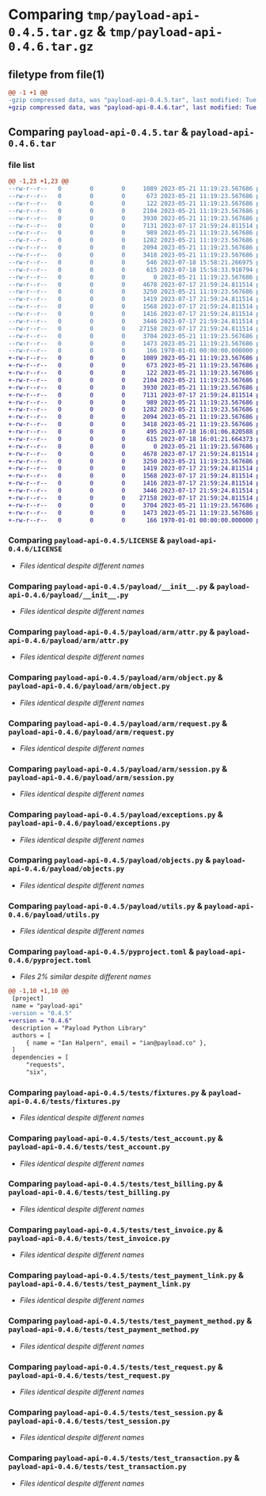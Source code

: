 # Comparing `tmp/payload-api-0.4.5.tar.gz` & `tmp/payload-api-0.4.6.tar.gz`

## filetype from file(1)

```diff
@@ -1 +1 @@
-gzip compressed data, was "payload-api-0.4.5.tar", last modified: Tue Jul 18 15:59:12 2023, max compression
+gzip compressed data, was "payload-api-0.4.6.tar", last modified: Tue Jul 18 16:01:41 2023, max compression
```

## Comparing `payload-api-0.4.5.tar` & `payload-api-0.4.6.tar`

### file list

```diff
@@ -1,23 +1,23 @@
--rw-r--r--   0        0        0     1089 2023-05-21 11:19:23.567686 payload-api-0.4.5/LICENSE
--rw-r--r--   0        0        0      673 2023-05-21 11:19:23.567686 payload-api-0.4.5/payload/__init__.py
--rw-r--r--   0        0        0      122 2023-05-21 11:19:23.567686 payload-api-0.4.5/payload/arm/__init__.py
--rw-r--r--   0        0        0     2104 2023-05-21 11:19:23.567686 payload-api-0.4.5/payload/arm/attr.py
--rw-r--r--   0        0        0     3930 2023-05-21 11:19:23.567686 payload-api-0.4.5/payload/arm/object.py
--rw-r--r--   0        0        0     7131 2023-07-17 21:59:24.811514 payload-api-0.4.5/payload/arm/request.py
--rw-r--r--   0        0        0      989 2023-05-21 11:19:23.567686 payload-api-0.4.5/payload/arm/session.py
--rw-r--r--   0        0        0     1282 2023-05-21 11:19:23.567686 payload-api-0.4.5/payload/exceptions.py
--rw-r--r--   0        0        0     2094 2023-05-21 11:19:23.567686 payload-api-0.4.5/payload/objects.py
--rw-r--r--   0        0        0     3418 2023-05-21 11:19:23.567686 payload-api-0.4.5/payload/utils.py
--rw-r--r--   0        0        0      546 2023-07-18 15:58:21.266975 payload-api-0.4.5/payload/version.py
--rw-r--r--   0        0        0      615 2023-07-18 15:58:33.910794 payload-api-0.4.5/pyproject.toml
--rw-r--r--   0        0        0        0 2023-05-21 11:19:23.567686 payload-api-0.4.5/tests/__init__.py
--rw-r--r--   0        0        0     4678 2023-07-17 21:59:24.811514 payload-api-0.4.5/tests/fixtures.py
--rw-r--r--   0        0        0     3250 2023-05-21 11:19:23.567686 payload-api-0.4.5/tests/test_account.py
--rw-r--r--   0        0        0     1419 2023-07-17 21:59:24.811514 payload-api-0.4.5/tests/test_billing.py
--rw-r--r--   0        0        0     1568 2023-07-17 21:59:24.811514 payload-api-0.4.5/tests/test_invoice.py
--rw-r--r--   0        0        0     1416 2023-07-17 21:59:24.811514 payload-api-0.4.5/tests/test_payment_link.py
--rw-r--r--   0        0        0     3446 2023-07-17 21:59:24.811514 payload-api-0.4.5/tests/test_payment_method.py
--rw-r--r--   0        0        0    27158 2023-07-17 21:59:24.811514 payload-api-0.4.5/tests/test_request.py
--rw-r--r--   0        0        0     3704 2023-05-21 11:19:23.567686 payload-api-0.4.5/tests/test_session.py
--rw-r--r--   0        0        0     1473 2023-05-21 11:19:23.567686 payload-api-0.4.5/tests/test_transaction.py
--rw-r--r--   0        0        0      166 1970-01-01 00:00:00.000000 payload-api-0.4.5/PKG-INFO
+-rw-r--r--   0        0        0     1089 2023-05-21 11:19:23.567686 payload-api-0.4.6/LICENSE
+-rw-r--r--   0        0        0      673 2023-05-21 11:19:23.567686 payload-api-0.4.6/payload/__init__.py
+-rw-r--r--   0        0        0      122 2023-05-21 11:19:23.567686 payload-api-0.4.6/payload/arm/__init__.py
+-rw-r--r--   0        0        0     2104 2023-05-21 11:19:23.567686 payload-api-0.4.6/payload/arm/attr.py
+-rw-r--r--   0        0        0     3930 2023-05-21 11:19:23.567686 payload-api-0.4.6/payload/arm/object.py
+-rw-r--r--   0        0        0     7131 2023-07-17 21:59:24.811514 payload-api-0.4.6/payload/arm/request.py
+-rw-r--r--   0        0        0      989 2023-05-21 11:19:23.567686 payload-api-0.4.6/payload/arm/session.py
+-rw-r--r--   0        0        0     1282 2023-05-21 11:19:23.567686 payload-api-0.4.6/payload/exceptions.py
+-rw-r--r--   0        0        0     2094 2023-05-21 11:19:23.567686 payload-api-0.4.6/payload/objects.py
+-rw-r--r--   0        0        0     3418 2023-05-21 11:19:23.567686 payload-api-0.4.6/payload/utils.py
+-rw-r--r--   0        0        0      495 2023-07-18 16:01:06.820588 payload-api-0.4.6/payload/version.py
+-rw-r--r--   0        0        0      615 2023-07-18 16:01:21.664373 payload-api-0.4.6/pyproject.toml
+-rw-r--r--   0        0        0        0 2023-05-21 11:19:23.567686 payload-api-0.4.6/tests/__init__.py
+-rw-r--r--   0        0        0     4678 2023-07-17 21:59:24.811514 payload-api-0.4.6/tests/fixtures.py
+-rw-r--r--   0        0        0     3250 2023-05-21 11:19:23.567686 payload-api-0.4.6/tests/test_account.py
+-rw-r--r--   0        0        0     1419 2023-07-17 21:59:24.811514 payload-api-0.4.6/tests/test_billing.py
+-rw-r--r--   0        0        0     1568 2023-07-17 21:59:24.811514 payload-api-0.4.6/tests/test_invoice.py
+-rw-r--r--   0        0        0     1416 2023-07-17 21:59:24.811514 payload-api-0.4.6/tests/test_payment_link.py
+-rw-r--r--   0        0        0     3446 2023-07-17 21:59:24.811514 payload-api-0.4.6/tests/test_payment_method.py
+-rw-r--r--   0        0        0    27158 2023-07-17 21:59:24.811514 payload-api-0.4.6/tests/test_request.py
+-rw-r--r--   0        0        0     3704 2023-05-21 11:19:23.567686 payload-api-0.4.6/tests/test_session.py
+-rw-r--r--   0        0        0     1473 2023-05-21 11:19:23.567686 payload-api-0.4.6/tests/test_transaction.py
+-rw-r--r--   0        0        0      166 1970-01-01 00:00:00.000000 payload-api-0.4.6/PKG-INFO
```

### Comparing `payload-api-0.4.5/LICENSE` & `payload-api-0.4.6/LICENSE`

 * *Files identical despite different names*

### Comparing `payload-api-0.4.5/payload/__init__.py` & `payload-api-0.4.6/payload/__init__.py`

 * *Files identical despite different names*

### Comparing `payload-api-0.4.5/payload/arm/attr.py` & `payload-api-0.4.6/payload/arm/attr.py`

 * *Files identical despite different names*

### Comparing `payload-api-0.4.5/payload/arm/object.py` & `payload-api-0.4.6/payload/arm/object.py`

 * *Files identical despite different names*

### Comparing `payload-api-0.4.5/payload/arm/request.py` & `payload-api-0.4.6/payload/arm/request.py`

 * *Files identical despite different names*

### Comparing `payload-api-0.4.5/payload/arm/session.py` & `payload-api-0.4.6/payload/arm/session.py`

 * *Files identical despite different names*

### Comparing `payload-api-0.4.5/payload/exceptions.py` & `payload-api-0.4.6/payload/exceptions.py`

 * *Files identical despite different names*

### Comparing `payload-api-0.4.5/payload/objects.py` & `payload-api-0.4.6/payload/objects.py`

 * *Files identical despite different names*

### Comparing `payload-api-0.4.5/payload/utils.py` & `payload-api-0.4.6/payload/utils.py`

 * *Files identical despite different names*

### Comparing `payload-api-0.4.5/pyproject.toml` & `payload-api-0.4.6/pyproject.toml`

 * *Files 2% similar despite different names*

```diff
@@ -1,10 +1,10 @@
 [project]
 name = "payload-api"
-version = "0.4.5"
+version = "0.4.6"
 description = "Payload Python Library"
 authors = [
     { name = "Ian Halpern", email = "ian@payload.co" },
 ]
 dependencies = [
     "requests",
     "six",
```

### Comparing `payload-api-0.4.5/tests/fixtures.py` & `payload-api-0.4.6/tests/fixtures.py`

 * *Files identical despite different names*

### Comparing `payload-api-0.4.5/tests/test_account.py` & `payload-api-0.4.6/tests/test_account.py`

 * *Files identical despite different names*

### Comparing `payload-api-0.4.5/tests/test_billing.py` & `payload-api-0.4.6/tests/test_billing.py`

 * *Files identical despite different names*

### Comparing `payload-api-0.4.5/tests/test_invoice.py` & `payload-api-0.4.6/tests/test_invoice.py`

 * *Files identical despite different names*

### Comparing `payload-api-0.4.5/tests/test_payment_link.py` & `payload-api-0.4.6/tests/test_payment_link.py`

 * *Files identical despite different names*

### Comparing `payload-api-0.4.5/tests/test_payment_method.py` & `payload-api-0.4.6/tests/test_payment_method.py`

 * *Files identical despite different names*

### Comparing `payload-api-0.4.5/tests/test_request.py` & `payload-api-0.4.6/tests/test_request.py`

 * *Files identical despite different names*

### Comparing `payload-api-0.4.5/tests/test_session.py` & `payload-api-0.4.6/tests/test_session.py`

 * *Files identical despite different names*

### Comparing `payload-api-0.4.5/tests/test_transaction.py` & `payload-api-0.4.6/tests/test_transaction.py`

 * *Files identical despite different names*

